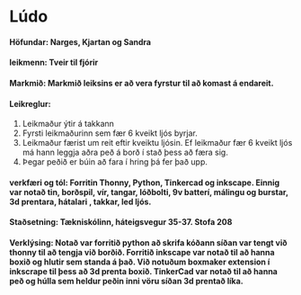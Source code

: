# Lúdo

#### Höfundar: Narges, Kjartan og Sandra 
#### leikmenn: Tveir til fjórir
#### Markmið: Markmið leiksins er að vera fyrstur til að komast á endareit.
#### Leikreglur: 
1.  Leikmaður ýtir á takkann
2. Fyrsti leikmaðurinn sem fær 6 kveikt ljós byrjar. 
3. Leikmaður færist um reit eftir kveiktu ljósin. Ef leikmaður fær 6 kveikt ljós má hann leggja aðra peð á borð í stað þess að færa sig. 
4. Þegar peðið er búin að fara í hring þá fer það upp. 


#### verkfæri og tól: Forritin Thonny, Python, Tinkercad og inkscape. Einnig var notað tin, borðspil, vír, tangar, lóðbolti, 9v batterí, málingu og burstar, 3d prentara, hátalari , takkar, led ljós.

#### Staðsetning: Tækniskólinn, háteigsvegur 35-37. Stofa 208

#### Verklýsing: Notað var forritið python að skrifa kóðann síðan var tengt við thonny til að tengja við borðið. Forritið inkscape var notað til að hanna boxið og hlutir sem standa á það. Við notuðum boxmaker extension í inkscrape til þess að 3d prenta boxið. TinkerCad var notað til að hanna peð og húlla sem heldur peðin inni vöru síðan 3d prentað líka. 




        
        
